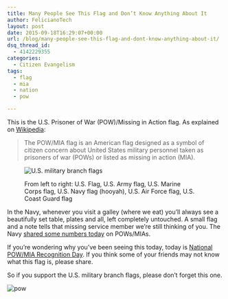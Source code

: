 ```yaml
---
title: Many People See This Flag and Don’t Know Anything About It
author: FelicianoTech
layout: post
date: 2015-09-18T16:29:07+00:00
url: /blog/many-people-see-this-flag-and-dont-know-anything-about-it/
dsq_thread_id:
  - 4142229355
categories:
  - Citizen Evangelism
tags:
  - flag
  - mia
  - nation
  - pow

---
```

This is the U.S. Prisoner of War (POW)/Missing in Action flag. As explained on <a href="https://en.wikipedia.org/wiki/POW/MIA_flag" target="_blank">Wikipedia</a>:

> The POW/MIA flag is an American flag designed as a symbol of citizen concern about United States military personnel taken as prisoners of war (POWs) or listed as missing in action (MIA).

<!--more--><figure id="attachment_651" style="width: 400px" class="wp-caption alignright">

<img class="wp-image-651" src="/assets/img/article/military-flags-600x450.jpg?resize=400%2C300&#038;ssl=1" alt="U.S. military branch flags" srcset="https://i1.wp.com/feliciano.tech/wp-content/uploads/2015/09/military-flags.jpg?resize=600%2C450&ssl=1 600w, https://i1.wp.com/feliciano.tech/wp-content/uploads/2015/09/military-flags.jpg?w=1600&ssl=1 1600w, https://i1.wp.com/feliciano.tech/wp-content/uploads/2015/09/military-flags.jpg?w=1280&ssl=1 1280w" sizes="(max-width: 400px) 100vw, 400px" data-recalc-dims="1" /><figcaption class="wp-caption-text">From left to right: U.S. Flag, U.S. Army flag, U.S. Marine Corps flag, U.S. Navy flag (hooyah), U.S. Air Force flag, U.S. Coast Guard flag</figcaption></figure> 

In the Navy, whenever you visit a galley (where we eat) you&#8217;ll always see a beautifully set table, plates and all, left completely untouched. A small flag and a note tells that missing service member we&#8217;re still thinking of you. The Navy <a href="http://navylive.dodlive.mil/2015/09/17/by-the-numbers-the-navys-missing-in-action/" target="_blank">shared some numbers today</a> on POWs/MIAs.

If you&#8217;re wondering why you&#8217;ve been seeing this today, today is <a href="http://www.timeanddate.com/holidays/us/pow-mia-recognition-day" target="_blank">National POW/MIA Recognition Day</a>. If you think some of your friends may not know what this flag is, please share.

So if you support the U.S. military branch flags, please don&#8217;t forget this one.

<img class="aligncenter wp-image-691" src="/assets/img/article/pow-453x600.jpg?resize=300%2C397&#038;ssl=1" alt="pow" srcset="https://i1.wp.com/feliciano.tech/wp-content/uploads/2015/09/pow.jpg?resize=453%2C600&ssl=1 453w, https://i1.wp.com/feliciano.tech/wp-content/uploads/2015/09/pow.jpg?w=616&ssl=1 616w" sizes="(max-width: 300px) 100vw, 300px" data-recalc-dims="1" />

&nbsp;
